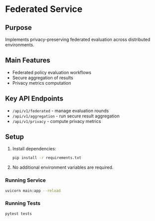 # Federated Service

## Purpose

Implements privacy-preserving federated evaluation across distributed environments.

## Main Features

- Federated policy evaluation workflows
- Secure aggregation of results
- Privacy metrics computation

## Key API Endpoints

- `/api/v1/federated` - manage evaluation rounds
- `/api/v1/aggregation` - run secure result aggregation
- `/api/v1/privacy` - compute privacy metrics

## Setup

1. Install dependencies:
   ```bash
   pip install -r requirements.txt
   ```
2. No additional environment variables are required.

### Running Service

```bash
uvicorn main:app --reload
```

### Running Tests

```bash
pytest tests
```
